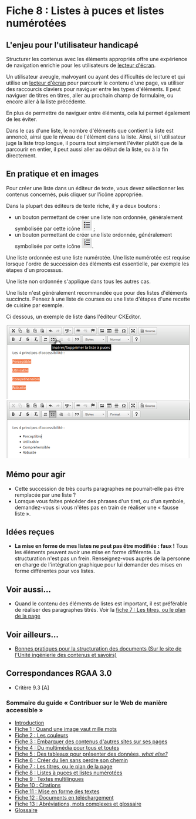 # Fiche 8&nbsp;: Listes &#224; puces et listes num&#233;rot&#233;es

## L'enjeu pour l'utilisateur handicapé

Structurer les contenus avec les éléments appropriés offre une expérience de navigation enrichie pour les utilisateurs de [lecteur d'écran](glossaire.md#lecteur-decran).

Un utilisateur aveugle, malvoyant ou ayant des difficultés de lecture et qui utilise un [lecteur d'écran](glossaire.md#lecteur-decran) pour parcourir le contenu d'une page, va utiliser des raccourcis claviers pour naviguer entre les types d'éléments. Il peut naviguer de titres en titres, aller au prochain champ de formulaire, ou encore aller à la liste précédente.

En plus de permettre de naviguer entre éléments, cela lui permet également de les éviter.

Dans le cas d'une liste, le nombre d'éléments que contient la liste est annoncé, ainsi que le niveau de l'élément dans la liste. Ainsi, si l'utilisateur juge la liste trop longue, il pourra tout simplement l'éviter plutôt que de la parcourir en entier, il peut aussi aller au début de la liste, ou à la fin directement.

## En pratique et en images

Pour créer une liste dans un éditeur de texte, vous devez sélectionner les contenus concernés, puis cliquer sur l'icône appropriée.

Dans la plupart des éditeurs de texte riche, il y a deux boutons&nbsp;:

- un bouton permettant de créer une liste non ordonnée, généralement symbolisée par cette icône <img src="img/listes/icone-liste.png" alt="" />&nbsp;;
- un bouton permettant de créer une liste ordonnée, généralement symbolisée par cette icône <img src="img/listes/icone-liste2.png" alt="" />.

Une liste ordonnée est une liste numérotée. Une liste numérotée est requise lorsque l'ordre de succession des éléments est essentielle, par exemple les étapes d'un processus.

Une liste non ordonnée s'applique dans tous les autres cas.

Une liste n'est généralement recommandée que pour des listes d'éléments succincts. Pensez à une liste de courses ou une liste d'étapes d'une recette de cuisine par exemple.

Ci dessous, un exemple de liste dans l'éditeur CKEditor.

<img src="img/listes/ckeditor.png" alt="" />

## Mémo pour agir

- Cette succession de très courts paragraphes ne pourrait-elle pas être remplacée par une liste&nbsp;?
- Lorsque vous faites précéder des phrases d'un tiret, ou d'un symbole, demandez-vous si vous n'êtes pas en train de réaliser une «&nbsp;fausse liste&nbsp;».

## Idées reçues

- **La mise en forme de mes listes ne peut pas être modifiée&nbsp;: faux&nbsp;!** Tous les éléments peuvent avoir une mise en forme différente. La structuration n'est pas un frein. Renseignez-vous auprès de la personne en charge de l'intégration graphique pour lui demander des mises en forme différentes pour vos listes.

## Voir aussi...

- Quand le contenu des éléments de listes est important, il est préférable de réaliser des paragraphes titrés. Voir la [fiche 7&nbsp;: Les titres, ou le plan de la page](titres.md)

## Voir ailleurs...

- [Bonnes pratiques pour la structuration des documents (Sur le site de l'Unité ingénierie des contenus et savoirs)](http://ics.utc.fr/capa/DOCS/SP4/Tuto/02/co/02-CAPA_BonnesPratiques_8.html)

## Correspondances RGAA 3.0

- Critère 9.3 [A]

### Sommaire du guide «&nbsp;Contribuer sur le Web de manière accessible&nbsp;»

* [Introduction](0-intro.md)
* [Fiche 1&nbsp;: Quand une image vaut mille mots](images.md)
* [Fiche 2&nbsp;: Les couleurs](couleurs.md)
* [Fiche 3&nbsp;: Embarquer des contenus d'autres sites sur ses pages](cadres.md)
* [Fiche 4&nbsp;: Du multimédia pour tous et toutes](multimedia.md)
* [Fiche 5&nbsp;: Des tableaux pour présenter des données, <i lang="en">what else?</i>](tableaux.md)
* [Fiche 6&nbsp;: Créer du lien sans perdre son chemin](liens.md)
* [Fiche 7&nbsp;: Les titres, ou le plan de la page](titres.md)
* [Fiche 8&nbsp;: Listes à puces et listes numérotées](listes.md)
* [Fiche 9&nbsp;: Textes multilingues](langue.md)
* [Fiche 10&nbsp;: Citations](citations.md)
* [Fiche 11&nbsp;: Mise en forme des textes](mise-en-forme.md)
* [Fiche 12&nbsp;: Documents en téléchargement](docs_telechargement.md)
* [Fiche 13&nbsp;: Abréviations, mots complexes et glossaire](definition.md)
* [Glossaire](glossaire.md)
